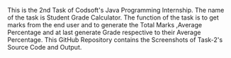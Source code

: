 This is the 2nd Task of Codsoft's Java Programming Internship.
The name of the task is Student Grade Calculator.
The function of the task is to get marks from the end user and to generate the Total Marks ,Average Percentage and at last generate Grade respective to their Average Percentage.
This GitHub Repository contains the Screenshots of Task-2's Source Code and Output.
